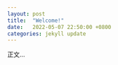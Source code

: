 ```yaml
---
layout: post
title:  "Welcome!"
date:   2022-05-07 22:50:00 +0800
categories: jekyll update
---
```


正文...